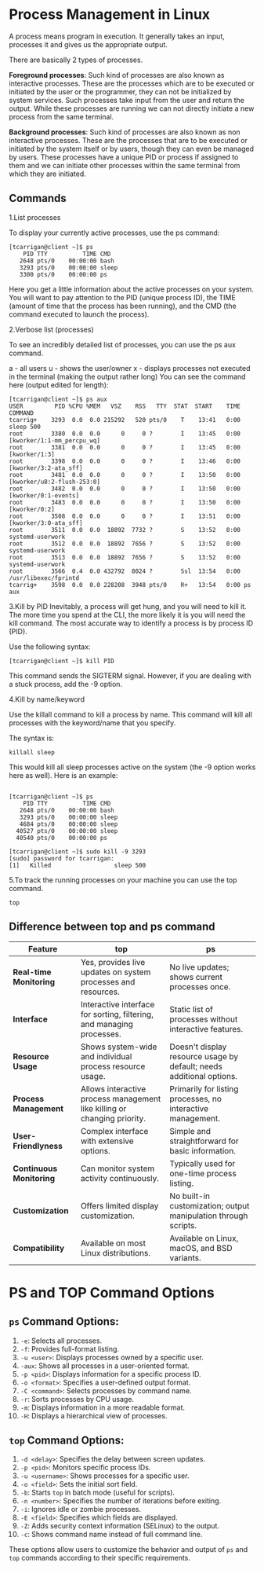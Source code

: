 # Process Management in Linux

A process means program in execution. It generally takes an input, processes it and gives us the appropriate output.

There are basically 2 types of processes.

**Foreground processes**: Such kind of processes are also known as interactive processes. These are the processes which are to be executed or initiated by the user or the programmer, they can not be initialized by system services. Such processes take input from the user and return the output. While these processes are running we can not directly initiate a new process from the same terminal.

**Background processes**: Such kind of processes are also known as non interactive processes. These are the processes that are to be executed or initiated by the system itself or by users, though they can even be managed by users. These processes have a unique PID or process if assigned to them and we can initiate other processes within the same terminal from which they are initiated.

## Commands

1.List processes

To display your currently active processes, use the ps command:

```
[tcarrigan@client ~]$ ps
    PID TTY          TIME CMD
   2648 pts/0    00:00:00 bash
   3293 pts/0    00:00:00 sleep
   3300 pts/0    00:00:00 ps
```

Here you get a little information about the active processes on your system. You will want to pay attention to the PID (unique process ID), the TIME (amount of time that the process has been running), and the CMD (the command executed to launch the process).

2.Verbose list (processes)

To see an incredibly detailed list of processes, you can use the ps aux command.

a - all users
u - shows the user/owner
x - displays processes not executed in the terminal (making the output rather long)
You can see the command here (output edited for length):

```
[tcarrigan@client ~]$ ps aux
USER         PID %CPU %MEM   VSZ    RSS   TTY  STAT  START    TIME   COMMAND
tcarrig+    3293  0.0  0.0 215292   520 pts/0    T    13:41   0:00 sleep 500
root        3380  0.0  0.0      0     0 ?        I    13:45   0:00 [kworker/1:1-mm_percpu_wq]
root        3381  0.0  0.0      0     0 ?        I    13:45   0:00 [kworker/1:3]
root        3398  0.0  0.0      0     0 ?        I    13:46   0:00 [kworker/3:2-ata_sff]
root        3481  0.0  0.0      0     0 ?        I    13:50   0:00 [kworker/u8:2-flush-253:0]
root        3482  0.0  0.0      0     0 ?        I    13:50   0:00 [kworker/0:1-events]
root        3483  0.0  0.0      0     0 ?        I    13:50   0:00 [kworker/0:2]
root        3508  0.0  0.0      0     0 ?        I    13:51   0:00 [kworker/3:0-ata_sff]
root        3511  0.0  0.0  18892  7732 ?        S    13:52   0:00 systemd-userwork
root        3512  0.0  0.0  18892  7656 ?        S    13:52   0:00 systemd-userwork
root        3513  0.0  0.0  18892  7656 ?        S    13:52   0:00 systemd-userwork
root        3566  0.4  0.0 432792  8024 ?        Ssl  13:54   0:00 /usr/libexec/fprintd
tcarrig+    3598  0.0  0.0 228208  3948 pts/0    R+   13:54   0:00 ps aux

```

3.Kill by PID
Inevitably, a process will get hung, and you will need to kill it. The more time you spend at the CLI, the more likely it is you will need the kill command. The most accurate way to identify a process is by process ID (PID).

Use the following syntax:

```
[tcarrigan@client ~]$ kill PID
```

This command sends the SIGTERM signal. However, if you are dealing with a stuck process, add the -9 option.


4.Kill by name/keyword

Use the killall command to kill a process by name. This command will kill all processes with the keyword/name that you specify.

The syntax is:

`killall sleep`

This would kill all sleep processes active on the system (the -9 option works here as well). Here is an example:

```

[tcarrigan@client ~]$ ps
    PID TTY          TIME CMD
   2648 pts/0    00:00:00 bash
   3293 pts/0    00:00:00 sleep
   4684 pts/0    00:00:00 sleep
  40527 pts/0    00:00:00 sleep
  40540 pts/0    00:00:00 ps

[tcarrigan@client ~]$ sudo kill -9 3293
[sudo] password for tcarrigan: 
[1]   Killed                  sleep 500
```

5.To track the running processes on your machine you can use the top command.

`top`

## Difference between top and ps command

| Feature                | top                                  | ps                                        |
|------------------------|--------------------------------------|------------------------------------------|
| **Real-time Monitoring** | Yes, provides live updates on system processes and resources. | No live updates; shows current processes once. |
| **Interface**             | Interactive interface for sorting, filtering, and managing processes. | Static list of processes without interactive features. |
| **Resource Usage**    | Shows system-wide and individual process resource usage. | Doesn't display resource usage by default; needs additional options. |
| **Process Management** | Allows interactive process management like killing or changing priority. | Primarily for listing processes, no interactive management. |
| **User-Friendlyness** | Complex interface with extensive options. | Simple and straightforward for basic information. |
| **Continuous Monitoring** | Can monitor system activity continuously. | Typically used for one-time process listing. |
| **Customization**       | Offers limited display customization. | No built-in customization; output manipulation through scripts. |
| **Compatibility**      | Available on most Linux distributions. | Available on Linux, macOS, and BSD variants. |


# PS and TOP Command Options

## `ps` Command Options:

1. `-e`: Selects all processes.
2. `-f`: Provides full-format listing.
3. `-u <user>`: Displays processes owned by a specific user.
4. `-aux`: Shows all processes in a user-oriented format.
5. `-p <pid>`: Displays information for a specific process ID.
6. `-o <format>`: Specifies a user-defined output format.
7. `-C <command>`: Selects processes by command name.
8. `-r`: Sorts processes by CPU usage.
9. `-m`: Displays information in a more readable format.
10. `-H`: Displays a hierarchical view of processes.

## `top` Command Options:

1. `-d <delay>`: Specifies the delay between screen updates.
2. `-p <pid>`: Monitors specific process IDs.
3. `-u <username>`: Shows processes for a specific user.
4. `-o <field>`: Sets the initial sort field.
5. `-b`: Starts `top` in batch mode (useful for scripts).
6. `-n <number>`: Specifies the number of iterations before exiting.
7. `-i`: Ignores idle or zombie processes.
8. `-E <field>`: Specifies which fields are displayed.
9. `-Z`: Adds security context information (SELinux) to the output.
10. `-c`: Shows command name instead of full command line.

These options allow users to customize the behavior and output of `ps` and `top` commands according to their specific requirements.

